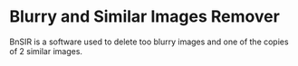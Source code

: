 # Blurry and Similar Images Remover

BnSIR is a software used to delete too blurry images and one of the copies of 2 similar images.
